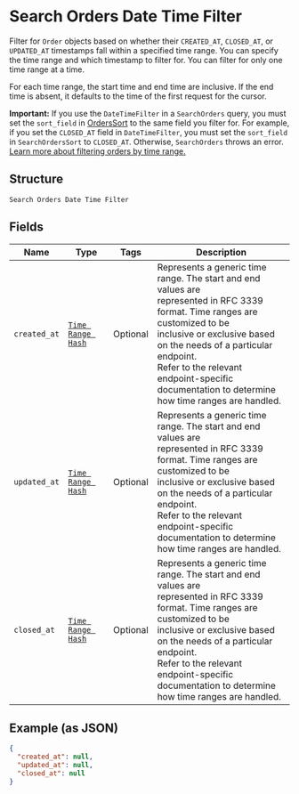 
# Search Orders Date Time Filter

Filter for `Order` objects based on whether their `CREATED_AT`,
`CLOSED_AT`, or `UPDATED_AT` timestamps fall within a specified time range.
You can specify the time range and which timestamp to filter for. You can filter
for only one time range at a time.

For each time range, the start time and end time are inclusive. If the end time
is absent, it defaults to the time of the first request for the cursor.

__Important:__ If you use the `DateTimeFilter` in a `SearchOrders` query,
you must set the `sort_field` in [OrdersSort](../../doc/models/search-orders-sort.md)
to the same field you filter for. For example, if you set the `CLOSED_AT` field
in `DateTimeFilter`, you must set the `sort_field` in `SearchOrdersSort` to
`CLOSED_AT`. Otherwise, `SearchOrders` throws an error.
[Learn more about filtering orders by time range.](https://developer.squareup.com/docs/orders-api/manage-orders/search-orders#important-note-about-filtering-orders-by-time-range)

## Structure

`Search Orders Date Time Filter`

## Fields

| Name | Type | Tags | Description |
|  --- | --- | --- | --- |
| `created_at` | [`Time Range Hash`](../../doc/models/time-range.md) | Optional | Represents a generic time range. The start and end values are<br>represented in RFC 3339 format. Time ranges are customized to be<br>inclusive or exclusive based on the needs of a particular endpoint.<br>Refer to the relevant endpoint-specific documentation to determine<br>how time ranges are handled. |
| `updated_at` | [`Time Range Hash`](../../doc/models/time-range.md) | Optional | Represents a generic time range. The start and end values are<br>represented in RFC 3339 format. Time ranges are customized to be<br>inclusive or exclusive based on the needs of a particular endpoint.<br>Refer to the relevant endpoint-specific documentation to determine<br>how time ranges are handled. |
| `closed_at` | [`Time Range Hash`](../../doc/models/time-range.md) | Optional | Represents a generic time range. The start and end values are<br>represented in RFC 3339 format. Time ranges are customized to be<br>inclusive or exclusive based on the needs of a particular endpoint.<br>Refer to the relevant endpoint-specific documentation to determine<br>how time ranges are handled. |

## Example (as JSON)

```json
{
  "created_at": null,
  "updated_at": null,
  "closed_at": null
}
```

